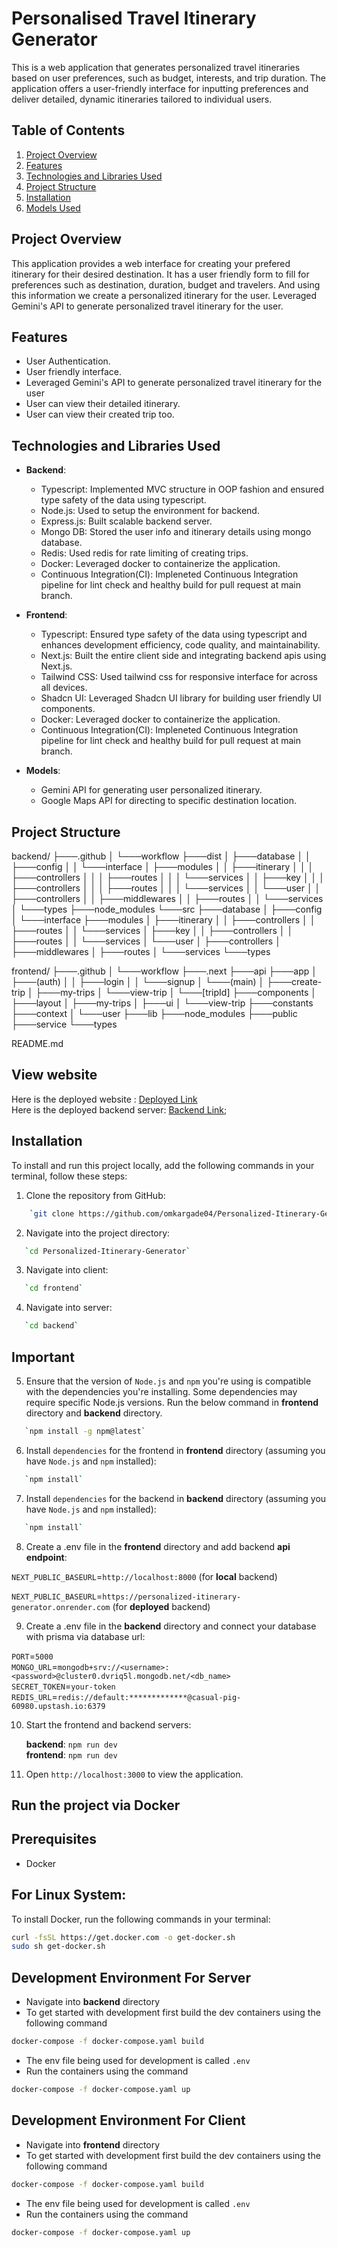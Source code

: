 # Personalised Travel Itinerary Generator

This is a web application that generates personalized travel itineraries based on user preferences, such as budget, interests, and trip duration. The application offers a user-friendly interface for inputting preferences and deliver detailed, dynamic itineraries tailored to individual users.

## Table of Contents

1. [Project Overview](#project-overview)
2. [Features](#features)
3. [Technologies and Libraries Used](#technologies-and-libraries-used)
4. [Project Structure](#project-structure)
5. [Installation](#installation)
8. [Models Used](#models-used)


## Project Overview

This application provides a web interface for creating your prefered itinerary for their desired destination. It has a user friendly form to fill for preferences such as destination, duration, budget and travelers. And using this information we create a personalized itinerary for the user. Leveraged Gemini's API to generate personalized travel itinerary for the user.

## Features

- User Authentication.
- User friendly interface.
- Leveraged Gemini's API to generate personalized travel itinerary for the user
- User can view their detailed itinerary.
- User can view their created trip too.

## Technologies and Libraries Used

- **Backend**:
  - Typescript: Implemented MVC structure in OOP fashion and ensured type safety of the data using typescript.
  - Node.js: Used to setup the environment for backend.
  - Express.js: Built scalable backend server.
  - Mongo DB: Stored the user info and itinerary details using mongo database.
  - Redis: Used redis for rate limiting of creating trips.
  - Docker: Leveraged docker to containerize the application.
  - Continuous Integration(CI): Impleneted Continuous Integration pipeline for lint check and healthy build for pull request at main branch.

- **Frontend**:
  - Typescript: Ensured type safety of the data using typescript and enhances development efficiency, code quality, and maintainability.
  - Next.js: Built the entire client side and integrating backend apis using Next.js.
  - Tailwind CSS: Used tailwind css for responsive interface for across all devices.
  - Shadcn UI: Leveraged Shadcn UI library for building user friendly UI components.
  - Docker: Leveraged docker to containerize the application.
  - Continuous Integration(CI): Impleneted Continuous Integration pipeline for lint check and healthy build for pull request at main branch.

- **Models**:
  - Gemini API for generating user personalized itinerary.
  - Google Maps API for directing to specific destination location.


## Project Structure


backend/
├───.github
│   └───workflow
├───dist
│   ├───database
│   │   ├───config
│   │   └───interface
│   ├───modules
│   │   ├───itinerary
│   │   │   ├───controllers
│   │   │   ├───routes
│   │   │   └───services
│   │   ├───key
│   │   │   ├───controllers
│   │   │   ├───routes
│   │   │   └───services
│   │   └───user
│   │       ├───controllers
│   │       ├───middlewares
│   │       ├───routes
│   │       └───services
│   └───types
├───node_modules
└───src
    ├───database
    │   ├───config
    │   └───interface
    ├───modules
    │   ├───itinerary
    │   │   ├───controllers
    │   │   ├───routes
    │   │   └───services
    │   ├───key
    │   │   ├───controllers
    │   │   ├───routes
    │   │   └───services
    │   └───user
    │       ├───controllers
    │       ├───middlewares
    │       ├───routes
    │       └───services
    └───types

frontend/
├───.github
│   └───workflow
├───.next
├───api
├───app
│   ├───(auth)
│   │   ├───login
│   │   └───signup
│   └───(main)
│       ├───create-trip
│       ├───my-trips
│       └───view-trip
│           └───[tripId]
├───components
│   ├───layout
│   ├───my-trips
│   ├───ui
│   └───view-trip
├───constants
├───context
│   └───user
├───lib
├───node_modules
├───public
├───service
└───types

README.md     
        


## View website

Here is the deployed website : [Deployed Link](https://personalized-itinerary-generator.vercel.app/)<br>
Here is the deployed backend server: [Backend Link](https://personalized-itinerary-generator.onrender.com/);

## Installation

To install and run this project locally, add the following commands in your terminal, follow these steps:

1. Clone the repository from GitHub:

```bash
    `git clone https://github.com/omkargade04/Personalized-Itinerary-Generator.git`
```

2. Navigate into the project directory:

```bash
   `cd Personalized-Itinerary-Generator`
```

3. Navigate into client:

```bash
   `cd frontend`
```

4. Navigate into server:

```bash
   `cd backend`
```

## Important

5. Ensure that the version of `Node.js` and `npm` you're using is compatible with the dependencies you're installing. Some dependencies may require specific Node.js versions.
   Run the below command in **frontend** directory and **backend** directory.

```bash
   `npm install -g npm@latest`
```

6. Install `dependencies` for the frontend in **frontend** directory (assuming you have `Node.js` and `npm` installed):

```bash
   `npm install`
```

7. Install `dependencies` for the backend in **backend** directory (assuming you have `Node.js` and `npm` installed):

```bash
   `npm install`
```

8. Create a .env file in the **frontend** directory and add backend **api endpoint**:

`NEXT_PUBLIC_BASEURL`=`http://localhost:8000` (for **local** backend)

`NEXT_PUBLIC_BASEURL`=`https://personalized-itinerary-generator.onrender.com` (for **deployed** backend)

9. Create a .env file in the **backend** directory and connect your database with prisma via database url:

`PORT`=`5000` <br>
`MONGO_URL`=`mongodb+srv://<username>:<password>@cluster0.dvriq5l.mongodb.net/<db_name>` <br>
`SECRET_TOKEN`=`your-token` <br>
`REDIS_URL`=`redis://default:*************@casual-pig-60980.upstash.io:6379` <br>

10. Start the frontend and backend servers:

    **backend**: `npm run dev`<br>
    **frontend**: `npm run dev`

11. Open `http://localhost:3000` to view the application.

## Run the project via **Docker**

## Prerequisites

- Docker

## For Linux System:

To install Docker, run the following commands in your terminal:

```bash
curl -fsSL https://get.docker.com -o get-docker.sh
sudo sh get-docker.sh
```

## Development Environment For Server

- Navigate into **backend** directory
- To get started with development first build the dev containers using the following command

```bash
docker-compose -f docker-compose.yaml build
```

- The env file being used for development is called `.env`
- Run the containers using the command

```bash
docker-compose -f docker-compose.yaml up
```

## Development Environment For Client

- Navigate into **frontend** directory
- To get started with development first build the dev containers using the following command

```bash
docker-compose -f docker-compose.yaml build
```

- The env file being used for development is called `.env`
- Run the containers using the command

```bash
docker-compose -f docker-compose.yaml up
```
